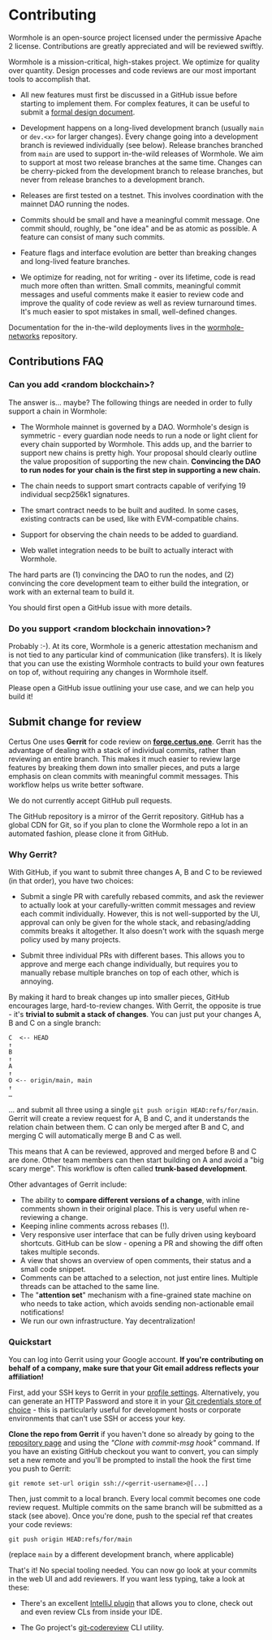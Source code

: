 # Contributing

Wormhole is an open-source project licensed under the permissive Apache 2 license. Contributions are greatly
appreciated and will be reviewed swiftly.

Wormhole is a mission-critical, high-stakes project. We optimize for quality over quantity. Design processes
and code reviews are our most important tools to accomplish that.

- All new features must first be discussed in a GitHub issue before starting to implement them. For
  complex features, it can be useful to submit a [formal design document](design/template.md).

- Development happens on a long-lived development branch (usually `main` or `dev.<x>` for larger changes).
  Every change going into a development branch is reviewed individually (see below). Release branches branched
  from `main` are used to support in-the-wild releases of Wormhole. We aim to support at most two release
  branches at the same time. Changes can be cherry-picked from the development branch to release branches, but
  never from release branches to a development branch.
  
- Releases are first tested on a testnet. This involves coordination with the mainnet DAO running the nodes.

- Commits should be small and have a meaningful commit message. One commit should, roughly, be "one idea" and
  be as atomic as possible. A feature can consist of many such commits.
  
- Feature flags and interface evolution are better than breaking changes and long-lived feature branches.
  
- We optimize for reading, not for writing - over its lifetime, code is read much more often than written.
  Small commits, meaningful commit messages and useful comments make it easier to review code and improve the
  quality of code review as well as review turnaround times. It's much easier to spot mistakes in small,
  well-defined changes.

Documentation for the in-the-wild deployments lives in the
[wormhole-networks](https://github.com/certusone/wormhole-networks) repository.

## Contributions FAQ

### Can you add \<random blockchain\>?

The answer is... maybe? The following things are needed in order to fully support a chain in Wormhole:

- The Wormhole mainnet is governed by a DAO. Wormhole's design is symmetric - every guardian node needs to run
  a node or light client for every chain supported by Wormhole. This adds up, and the barrier to support new
  chains is pretty high. Your proposal should clearly outline the value proposition of supporting the new chain.
  **Convincing the DAO to run nodes for your chain is the first step in supporting a new chain.**
  
- The chain needs to support smart contracts capable of verifying 19 individual secp256k1 signatures.

- The smart contract needs to be built and audited. In some cases, existing contracts can be used, like with
  EVM-compatible chains.
  
- Support for observing the chain needs to be added to guardiand.

- Web wallet integration needs to be built to actually interact with Wormhole.

The hard parts are (1) convincing the DAO to run the nodes, and (2) convincing the core development team to
either build the integration, or work with an external team to build it.

You should first open a GitHub issue with more details.

<!--
TODO: how to contact the DAO? most of the communication today happens in a Telegram group, we should move this
somewhere better-suited for public inquiries (Discourse forum?)
-->

### Do you support \<random blockchain innovation\>?

Probably :-). At its core, Wormhole is a generic attestation mechanism and is not tied to any particular kind
of communication (like transfers). It is likely that you can use the existing Wormhole contracts to build your
own features on top of, without requiring any changes in Wormhole itself.

Please open a GitHub issue outlining your use case, and we can help you build it!

## Submit change for review

Certus One uses **Gerrit** for code review on [**forge.certus.one**](https://forge.certus.one). Gerrit has the
advantage of dealing with a stack of individual commits, rather than reviewing an entire branch. This makes it
much easier to review large features by breaking them down into smaller pieces, and puts a large emphasis on
clean commits with meaningful commit messages. This workflow helps us write better software.

We do not currently accept GitHub pull requests.

The GitHub repository is a mirror of the Gerrit repository. GitHub has a global CDN for Git, so if you plan
to clone the Wormhole repo a lot in an automated fashion, please clone it from GitHub.

### Why Gerrit?

With GitHub, if you want to submit three changes A, B and C to be reviewed (in that order), you have two
choices:

- Submit a single PR with carefully rebased commits, and ask the reviewer to actually look at your
  carefully-written commit messages and review each commit individually. However, this is not well-supported
  by the UI, approval can only be given for the whole stack, and rebasing/adding commits breaks it altogether.
  It also doesn't work with the squash merge policy used by many projects.
  
- Submit three individual PRs with different bases. This allows you to approve and merge each change
  individually, but requires you to manually rebase multiple branches on top of each other, which is annoying.

By making it hard to break changes up into smaller pieces, GitHub encourages large, hard-to-review changes.
With Gerrit, the opposite is true - it's **trivial to submit a stack of changes**. You can just put your
changes A, B and C on a single branch:

    C  <-- HEAD
    ↑
    B
    ↑
    A
    ↑
    O <-- origin/main, main
    ↑
    …

... and submit all three using a single `git push origin HEAD:refs/for/main`. Gerrit will create a review
request for A, B and C, and it understands the relation chain between them. C can only be merged after B and
C, and merging C will automatically merge B and C as well.

This means that A can be reviewed, approved and merged before B and C are done. Other team members can then
start building on A and avoid a "big scary merge". This workflow is often called **trunk-based development**.

Other advantages of Gerrit include:

- The ability to **compare different versions of a change**, with inline comments shown in their original place.
  This is very useful when re-reviewing a change.
- Keeping inline comments across rebases (!).
- Very responsive user interface that can be fully driven using keyboard shortcuts.
  GitHub can be slow - opening a PR and showing the diff often takes multiple seconds.
- A view that shows an overview of open comments, their status and a small code snippet.
- Comments can be attached to a selection, not just entire lines. 
  Multiple threads can be attached to the same line.
- The "**attention set**" mechanism with a fine-grained state machine on who needs to take action,
  which avoids sending non-actionable email notifications!
- We run our own infrastructure. Yay decentralization!

### Quickstart

You can log into Gerrit using your Google account. **If you're contributing on behalf of a company, make
sure that your Git email address reflects your affiliation!**

First, add your SSH keys to Gerrit in your [profile settings](https://forge.certus.one/settings/#SSHKeys).
Alternatively, you can generate an HTTP Password and store it in your [Git credentials store of
choice](https://git-scm.com/book/en/v2/Git-Tools-Credential-Storage) - this is particularly useful for
development hosts or corporate environments that can't use SSH or access your key.

**Clone the repo from Gerrit** if you haven't done so already by going to the [repository
page](https://forge.certus.one/admin/repos/wormhole) and using the *"Clone with commit-msg hook"* command. If
you have an existing GitHub checkout you want to convert, you can simply set a new remote and you'll be
prompted to install the hook the first time you push to Gerrit:

    git remote set-url origin ssh://<gerrit-username>@[...]

Then, just commit to a local branch. Every local commit becomes one code review request. Multiple commits on
the same branch will be submitted as a stack (see above). Once you're done, push to the special ref that
creates your code reviews:

    git push origin HEAD:refs/for/main

(replace `main` by a different development branch, where applicable)

That's it! No special tooling needed. You can now go look at your commits in the web UI and add reviewers. If
you want less typing, take a look at these:

- There's an excellent [IntelliJ plugin](https://plugins.jetbrains.com/plugin/7272-gerrit) that allows you to clone,
  check out and even review CLs from inside your IDE.

- The Go project's [git-codereview](https://pkg.go.dev/golang.org/x/review/git-codereview) CLI utility.
